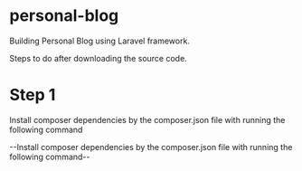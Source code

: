 # personal-blog
Building Personal Blog using Laravel framework.

Steps to do after downloading the source code.

# Step 1
Install composer dependencies by the composer.json file with running the following command

--Install composer dependencies by the composer.json file with running the following command--



